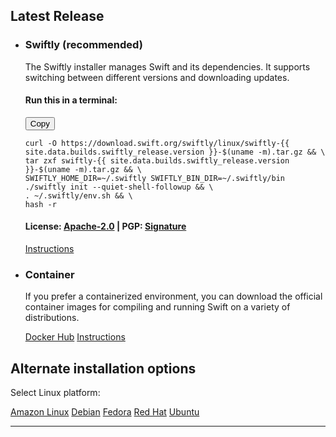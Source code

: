 ## Latest Release
<ul class="grid-level-0 grid-layout-1-column">
<li class="grid-level-1 featured">
    <h3>Swiftly (recommended)</h3>
  <p class="description">
    The Swiftly installer manages Swift and its dependencies. It supports switching between different versions and downloading updates.
  </p>
  <h4>Run this in a terminal:</h4>
  <div class="language-plaintext highlighter-rouge"><div class="highlight"><button>Copy</button><pre class="highlight"><code>curl -O https://download.swift.org/swiftly/linux/swiftly-{{ site.data.builds.swiftly_release.version }}-$(uname -m).tar.gz &amp;&amp; \
tar zxf swiftly-{{ site.data.builds.swiftly_release.version }}-$(uname -m).tar.gz &amp;&amp; \
SWIFTLY_HOME_DIR=~/.swiftly SWIFTLY_BIN_DIR=~/.swiftly/bin ./swiftly init --quiet-shell-followup &amp;&amp; \
. ~/.swiftly/env.sh &amp;&amp; \
hash -r
</code></pre></div></div>
  <h4>License: <a href="https://raw.githubusercontent.com/swiftlang/swiftly/refs/heads/main/LICENSE.txt">Apache-2.0</a> | PGP: <a href="https://download.swift.org/swiftly/linux/swiftly-0.4.0-dev-x86_64.tar.gz.sig">Signature</a></h4>
  <a href="/install/linux/swiftly" class="cta-secondary">Instructions</a>
</li>
</ul>
<ul class="grid-level-0 grid-layout-1-column">
<li class="grid-level-1">
    <h3>Container</h3>
    <p class="description">
      If you prefer a containerized environment, you can download the official container images for compiling and running Swift on a variety of distributions.
    </p>
    <a href="https://hub.docker.com/_/swift" class="cta-secondary external">Docker Hub</a>
    <a href="/install/linux/docker" class="cta-secondary">Instructions</a>
  </li>
</ul>

## Alternate installation options

<p id="platforms">Select Linux platform:</p>

<div class="interactive-tabs os">
  <div class="tabs">
    <a href="/install/linux/amazonlinux/2#versions" aria-pressed="{{ include.amazonlinux }}">Amazon Linux</a>
    <a href="/install/linux/debian/12#versions" aria-pressed="{{ include.debian }}">Debian</a>
    <a href="/install/linux/fedora/39#versions" aria-pressed="{{ include.fedora }}">Fedora</a>
    <a href="/install/linux/ubi/9#versions" aria-pressed="{{ include.ubi }}">Red Hat</a>
    <a href="/install/linux/ubuntu#versions" aria-pressed="{{ include.ubuntu }}">Ubuntu</a>
  </div>
</div>

<hr>
